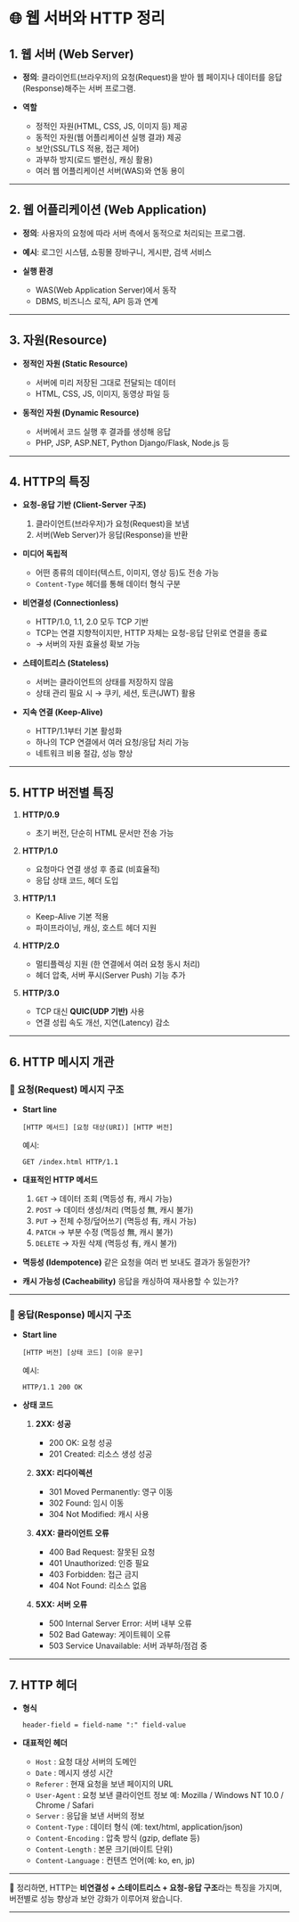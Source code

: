 
# 🌐 웹 서버와 HTTP 정리

## 1. 웹 서버 (Web Server)

* **정의**: 클라이언트(브라우저)의 요청(Request)을 받아 웹 페이지나 데이터를 응답(Response)해주는 서버 프로그램.
* **역할**

  * 정적인 자원(HTML, CSS, JS, 이미지 등) 제공
  * 동적인 자원(웹 어플리케이션 실행 결과) 제공
  * 보안(SSL/TLS 적용, 접근 제어)
  * 과부하 방지(로드 밸런싱, 캐싱 활용)
  * 여러 웹 어플리케이션 서버(WAS)와 연동 용이

---

## 2. 웹 어플리케이션 (Web Application)

* **정의**: 사용자의 요청에 따라 서버 측에서 동적으로 처리되는 프로그램.
* **예시**: 로그인 시스템, 쇼핑몰 장바구니, 게시판, 검색 서비스
* **실행 환경**

  * WAS(Web Application Server)에서 동작
  * DBMS, 비즈니스 로직, API 등과 연계

---

## 3. 자원(Resource)

* **정적인 자원 (Static Resource)**

  * 서버에 미리 저장된 그대로 전달되는 데이터
  * HTML, CSS, JS, 이미지, 동영상 파일 등
* **동적인 자원 (Dynamic Resource)**

  * 서버에서 코드 실행 후 결과를 생성해 응답
  * PHP, JSP, ASP.NET, Python Django/Flask, Node.js 등

---

## 4. HTTP의 특징

* **요청-응답 기반 (Client-Server 구조)**

  1. 클라이언트(브라우저)가 요청(Request)을 보냄
  2. 서버(Web Server)가 응답(Response)을 반환

* **미디어 독립적**

  * 어떤 종류의 데이터(텍스트, 이미지, 영상 등)도 전송 가능
  * `Content-Type` 헤더를 통해 데이터 형식 구분

* **비연결성 (Connectionless)**

  * HTTP/1.0, 1.1, 2.0 모두 TCP 기반
  * TCP는 연결 지향적이지만, HTTP 자체는 요청-응답 단위로 연결을 종료
  * → 서버의 자원 효율성 확보 가능

* **스테이트리스 (Stateless)**

  * 서버는 클라이언트의 상태를 저장하지 않음
  * 상태 관리 필요 시 → 쿠키, 세션, 토큰(JWT) 활용

* **지속 연결 (Keep-Alive)**

  * HTTP/1.1부터 기본 활성화
  * 하나의 TCP 연결에서 여러 요청/응답 처리 가능
  * 네트워크 비용 절감, 성능 향상

---

## 5. HTTP 버전별 특징

1. **HTTP/0.9**

   * 초기 버전, 단순히 HTML 문서만 전송 가능
2. **HTTP/1.0**

   * 요청마다 연결 생성 후 종료 (비효율적)
   * 응답 상태 코드, 헤더 도입
3. **HTTP/1.1**

   * Keep-Alive 기본 적용
   * 파이프라이닝, 캐싱, 호스트 헤더 지원
4. **HTTP/2.0**

   * 멀티플렉싱 지원 (한 연결에서 여러 요청 동시 처리)
   * 헤더 압축, 서버 푸시(Server Push) 기능 추가
5. **HTTP/3.0**

   * TCP 대신 **QUIC(UDP 기반)** 사용
   * 연결 성립 속도 개선, 지연(Latency) 감소

---

## 6. HTTP 메시지 개관

### 📌 요청(Request) 메시지 구조

* **Start line**

  ```
  [HTTP 메서드] [요청 대상(URI)] [HTTP 버전]
  ```

  예시:

  ```
  GET /index.html HTTP/1.1
  ```

* **대표적인 HTTP 메서드**

  1. `GET` → 데이터 조회 (멱등성 有, 캐시 가능)
  2. `POST` → 데이터 생성/처리 (멱등성 無, 캐시 불가)
  3. `PUT` → 전체 수정/덮어쓰기 (멱등성 有, 캐시 가능)
  4. `PATCH` → 부분 수정 (멱등성 無, 캐시 불가)
  5. `DELETE` → 자원 삭제 (멱등성 有, 캐시 불가)

* **멱등성 (Idempotence)**
  같은 요청을 여러 번 보내도 결과가 동일한가?

* **캐시 가능성 (Cacheability)**
  응답을 캐싱하여 재사용할 수 있는가?

---

### 📌 응답(Response) 메시지 구조

* **Start line**

  ```
  [HTTP 버전] [상태 코드] [이유 문구]
  ```

  예시:

  ```
  HTTP/1.1 200 OK
  ```

* **상태 코드**

  1. **2XX: 성공**

     * 200 OK: 요청 성공
     * 201 Created: 리소스 생성 성공
  2. **3XX: 리다이렉션**

     * 301 Moved Permanently: 영구 이동
     * 302 Found: 임시 이동
     * 304 Not Modified: 캐시 사용
  3. **4XX: 클라이언트 오류**

     * 400 Bad Request: 잘못된 요청
     * 401 Unauthorized: 인증 필요
     * 403 Forbidden: 접근 금지
     * 404 Not Found: 리소스 없음
  4. **5XX: 서버 오류**

     * 500 Internal Server Error: 서버 내부 오류
     * 502 Bad Gateway: 게이트웨이 오류
     * 503 Service Unavailable: 서버 과부하/점검 중

---

## 7. HTTP 헤더

* **형식**

  ```
  header-field = field-name ":" field-value
  ```

* **대표적인 헤더**

  * `Host` : 요청 대상 서버의 도메인
  * `Date` : 메시지 생성 시간
  * `Referer` : 현재 요청을 보낸 페이지의 URL
  * `User-Agent` : 요청 보낸 클라이언트 정보
    예: Mozilla / Windows NT 10.0 / Chrome / Safari
  * `Server` : 응답을 보낸 서버의 정보
  * `Content-Type` : 데이터 형식 (예: text/html, application/json)
  * `Content-Encoding` : 압축 방식 (gzip, deflate 등)
  * `Content-Length` : 본문 크기(바이트 단위)
  * `Content-Language` : 컨텐츠 언어(예: ko, en, jp)

---

📌 정리하면, HTTP는 **비연결성 + 스테이트리스 + 요청-응답 구조**라는 특징을 가지며, 버전별로 성능 향상과 보안 강화가 이루어져 왔습니다.

---
